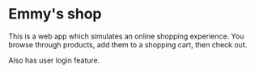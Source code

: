 # Emmy's shop

This is a web app which simulates an online shopping experience.
You browse through products, add them to a shopping cart, then check out.

Also has user login feature.
